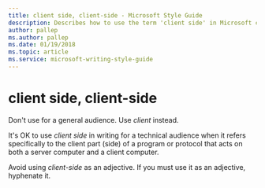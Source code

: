 ```yaml
---
title: client side, client-side - Microsoft Style Guide
description: Describes how to use the term 'client side' in Microsoft content and clarifies how to hyphenate the term depending on context.
author: pallep
ms.author: pallep
ms.date: 01/19/2018
ms.topic: article
ms.service: microsoft-writing-style-guide
---
```


# client side, client-side

Don't use for a general audience. Use *client* instead.  

It's OK to use *client side* in writing for a technical audience when it refers specifically to the client part (side) of a program or protocol that acts on both a server computer and a client computer.

Avoid using *client-side* as an adjective. If you must use it as an adjective, hyphenate it.
